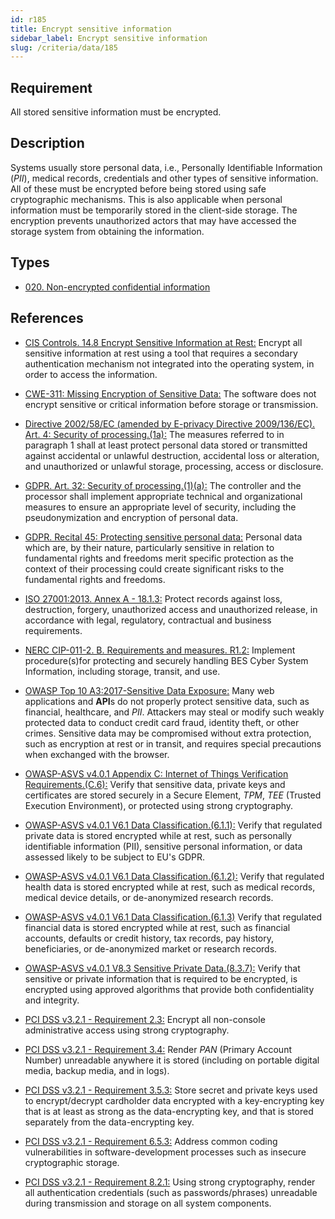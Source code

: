 ```yaml
---
id: r185
title: Encrypt sensitive information
sidebar_label: Encrypt sensitive information
slug: /criteria/data/185
---
```


## Requirement

All stored sensitive information must be encrypted.

## Description

Systems usually store personal data, i.e., Personally Identifiable Information
(*PII*), medical records, credentials and other types of sensitive information.
All of these must be encrypted before being stored using safe cryptographic
mechanisms.
This is also applicable when personal information must be temporarily stored
in the client-side storage.
The encryption prevents unauthorized actors that may have accessed the storage
system from obtaining the information.

## Types

- [020. Non-encrypted confidential information](/types/020)

## References

- [CIS Controls. 14.8 Encrypt Sensitive Information at Rest:](https://www.cisecurity.org/controls/)
Encrypt all sensitive information at rest using a tool that requires a
secondary authentication mechanism not integrated into the operating system,
in order to access the information.

- [CWE-311: Missing Encryption of Sensitive Data:](https://cwe.mitre.org/data/definitions/311.html)
The software does not encrypt sensitive or critical information before storage
or transmission.

- [Directive 2002/58/EC (amended by E-privacy Directive 2009/136/EC). Art. 4: Security of processing.(1a):](https://eur-lex.europa.eu/legal-content/EN/TXT/PDF/?uri=CELEX:02002L0058-20091219)
The measures referred to in paragraph 1 shall at least protect personal data
stored or transmitted against accidental or unlawful destruction,
accidental loss or alteration,
and unauthorized or unlawful storage, processing, access or disclosure.

- [GDPR. Art. 32: Security of processing.(1)(a):](https://gdpr-info.eu/art-32-gdpr/)
The controller and the processor shall implement appropriate technical and
organizational measures to ensure an appropriate level of security,
including the pseudonymization and encryption of personal data.

- [GDPR. Recital 45: Protecting sensitive personal data:](https://gdpr-info.eu/recitals/no-51/)
Personal data which are, by their nature, particularly sensitive in relation to
fundamental rights and freedoms merit specific protection as the context of
their processing could create significant risks to the fundamental rights and
freedoms.

- [ISO 27001:2013. Annex A - 18.1.3:](https://www.iso.org/obp/ui/#iso:std:54534:en)
Protect records against loss, destruction, forgery, unauthorized access and
unauthorized release,
in accordance with legal, regulatory, contractual and business requirements.

- [NERC CIP-011-2. B. Requirements and measures. R1.2:](https://www.nerc.com/pa/Stand/Reliability%20Standards/CIP-011-2.pdf)
Implement procedure(s)for protecting and securely handling BES Cyber System
Information,
including storage, transit, and use.

- [OWASP Top 10 A3:2017-Sensitive Data Exposure:](https://owasp.org/www-project-top-ten/OWASP_Top_Ten_2017/Top_10-2017_A3-Sensitive_Data_Exposure)
Many web applications and **API**s do not properly protect sensitive data,
such as financial, healthcare, and *PII*.
Attackers may steal or modify such weakly protected data to conduct credit card
fraud, identity theft, or other crimes.
Sensitive data may be compromised without extra protection,
such as encryption at rest or in transit, and requires special precautions when
exchanged with the browser.

- [OWASP-ASVS v4.0.1 Appendix C: Internet of Things Verification Requirements.(C.6):](https://owasp.org/www-project-application-security-verification-standard/)
Verify that sensitive data, private keys and certificates are stored securely
in a Secure Element, *TPM*, *TEE* (Trusted Execution Environment),
or protected using strong cryptography.

- [OWASP-ASVS v4.0.1 V6.1 Data Classification.(6.1.1):](https://owasp.org/www-project-application-security-verification-standard/)
Verify that regulated private data is stored encrypted while at rest,
such as personally identifiable information (PII), sensitive personal
information, or data assessed likely to be subject to EU's GDPR.

- [OWASP-ASVS v4.0.1 V6.1 Data Classification.(6.1.2):](https://owasp.org/www-project-application-security-verification-standard/)
Verify that regulated health data is stored encrypted while at rest,
such as medical records, medical device details, or de-anonymized research
records.

- [OWASP-ASVS v4.0.1 V6.1 Data Classification.(6.1.3)](https://owasp.org/www-project-application-security-verification-standard/)
Verify that regulated financial data is stored encrypted while at rest,
such as financial accounts, defaults or credit history, tax records,
pay history, beneficiaries, or de-anonymized market or research records.

- [OWASP-ASVS v4.0.1 V8.3 Sensitive Private Data.(8.3.7):](https://owasp.org/www-project-application-security-verification-standard/)
Verify that sensitive or private information that is required to be encrypted,
is encrypted using approved algorithms that provide both confidentiality and
integrity.

- [PCI DSS v3.2.1 - Requirement 2.3:](https://www.pcisecuritystandards.org/documents/PCI_DSS_v3-2-1.pdf)
Encrypt all non-console administrative access using strong cryptography.

- [PCI DSS v3.2.1 - Requirement 3.4:](https://www.pcisecuritystandards.org/documents/PCI_DSS_v3-2-1.pdf)
Render *PAN* (Primary Account Number) unreadable anywhere it is stored
(including on portable digital media, backup media, and in logs).

- [PCI DSS v3.2.1 - Requirement 3.5.3:](https://www.pcisecuritystandards.org/documents/PCI_DSS_v3-2-1.pdf)
Store secret and private keys used to encrypt/decrypt cardholder data encrypted
with a key-encrypting key that is at least as strong as the data-encrypting
key,
and that is stored separately from the data-encrypting key.

- [PCI DSS v3.2.1 - Requirement 6.5.3:](https://www.pcisecuritystandards.org/documents/PCI_DSS_v3-2-1.pdf)
Address common coding vulnerabilities in software-development processes such as
insecure cryptographic storage.

- [PCI DSS v3.2.1 - Requirement 8.2.1:](https://www.pcisecuritystandards.org/documents/PCI_DSS_v3-2-1.pdf)
Using strong cryptography, render all authentication credentials
(such as passwords/phrases) unreadable during transmission and storage on all
system components.
